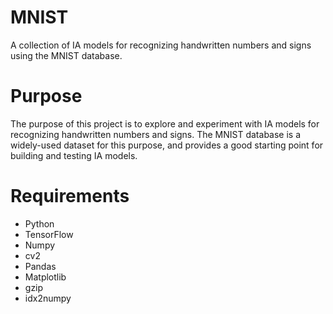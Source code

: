 # MNIST

A collection of IA models for recognizing handwritten numbers and signs using the MNIST database.

# Purpose

The purpose of this project is to explore and experiment with IA models for recognizing handwritten numbers and signs. The MNIST database is a widely-used dataset for this purpose, and provides a good starting point for building and testing IA models.


# Requirements

- Python
- TensorFlow
- Numpy
- cv2
- Pandas
- Matplotlib
- gzip
- idx2numpy